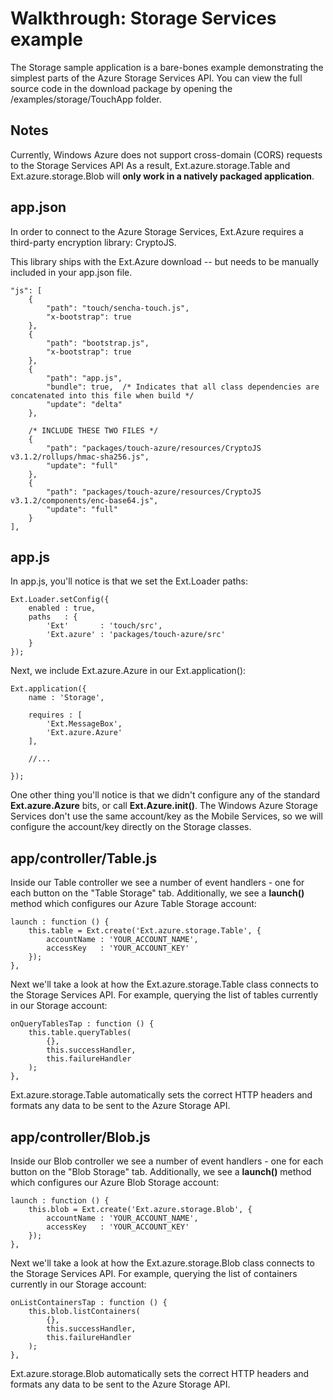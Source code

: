# Walkthrough: Storage Services example

The Storage sample application is a bare-bones example demonstrating the simplest parts
of the Azure Storage Services API. You can view the full source code in the download package
by opening the /examples/storage/TouchApp folder.

## Notes

Currently, Windows Azure does not support cross-domain (CORS) requests to the Storage Services API As a result, Ext.azure.storage.Table and Ext.azure.storage.Blob will **only work in a natively packaged application**.

## app.json

In order to connect to the Azure Storage Services, Ext.Azure requires a third-party encryption library: CryptoJS.

This library ships with the Ext.Azure download -- but needs to be manually included in your app.json file.

    "js": [
        {
            "path": "touch/sencha-touch.js",
            "x-bootstrap": true
        },
        {
            "path": "bootstrap.js",
            "x-bootstrap": true
        },
        {
            "path": "app.js",
            "bundle": true,  /* Indicates that all class dependencies are concatenated into this file when build */
            "update": "delta"
        },

        /* INCLUDE THESE TWO FILES */
        {
            "path": "packages/touch-azure/resources/CryptoJS v3.1.2/rollups/hmac-sha256.js",
            "update": "full"
        },
        {
            "path": "packages/touch-azure/resources/CryptoJS v3.1.2/components/enc-base64.js",
            "update": "full"
        }
    ],


## app.js

In app.js, you'll notice is that we set the Ext.Loader paths:

    Ext.Loader.setConfig({
        enabled : true,
        paths   : {
            'Ext'       : 'touch/src',
            'Ext.azure' : 'packages/touch-azure/src'
        }
    });

Next, we include Ext.azure.Azure in our Ext.application():

    Ext.application({
        name : 'Storage',

        requires : [
            'Ext.MessageBox',
            'Ext.azure.Azure'
        ],

        //...

    });

One other thing you'll notice is that we didn't configure any of the standard **Ext.azure.Azure** bits, or call **Ext.Azure.init()**. The Windows Azure Storage Services don't use the same account/key as the Mobile Services, so we will configure the account/key directly on the Storage classes.


## app/controller/Table.js

Inside our Table controller we see a number of event handlers - one for each button on the "Table Storage" tab. Additionally, we see a **launch()** method which configures our Azure Table Storage account:

    launch : function () {
        this.table = Ext.create('Ext.azure.storage.Table', {
            accountName : 'YOUR_ACCOUNT_NAME',
            accessKey   : 'YOUR_ACCOUNT_KEY'
        });
    },

Next we'll take a look at how the Ext.azure.storage.Table class connects to the Storage Services API. For example, querying the list of tables currently in our Storage account:

    onQueryTablesTap : function () {
        this.table.queryTables(
            {},
            this.successHandler,
            this.failureHandler
        );
    },

Ext.azure.storage.Table automatically sets the correct HTTP headers and formats any data to be sent to the Azure Storage API.

## app/controller/Blob.js

Inside our Blob controller we see a number of event handlers - one for each button on the "Blob Storage" tab. Additionally, we see a **launch()** method which configures our Azure Blob Storage account:

    launch : function () {
        this.blob = Ext.create('Ext.azure.storage.Blob', {
            accountName : 'YOUR_ACCOUNT_NAME',
            accessKey   : 'YOUR_ACCOUNT_KEY'
        });
    },

Next we'll take a look at how the Ext.azure.storage.Blob class connects to the Storage Services API. For example, querying the list of containers currently in our Storage account:

    onListContainersTap : function () {
        this.blob.listContainers(
            {},
            this.successHandler,
            this.failureHandler
        );
    },

Ext.azure.storage.Blob automatically sets the correct HTTP headers and formats any data to be sent to the Azure Storage API.
